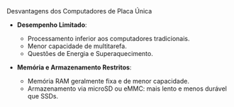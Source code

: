 <div class="cabecalho">
    Desvantagens dos Computadores de Placa Única
</div>

<div class="conteudo regular">

- **Desempenho Limitado**:
    - Processamento inferior aos computadores tradicionais.
    - Menor capacidade de multitarefa.
    - Questões de Energia e Superaquecimento.

- **Memória e Armazenamento Restritos**:
    - Memória RAM geralmente fixa e de menor capacidade.
    - Armazenamento via microSD ou eMMC: mais lento e menos durável que SSDs.


</div>

